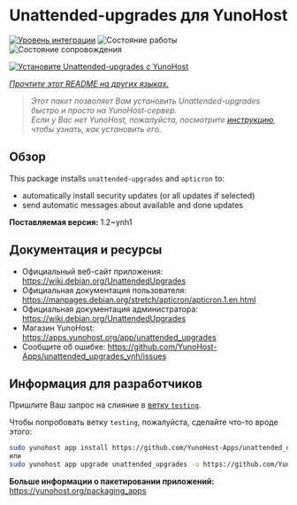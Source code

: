 <!--
Важно: этот README был автоматически сгенерирован <https://github.com/YunoHost/apps/tree/master/tools/readme_generator>
Он НЕ ДОЛЖЕН редактироваться вручную.
-->

# Unattended-upgrades для YunoHost

[![Уровень интеграции](https://dash.yunohost.org/integration/unattended_upgrades.svg)](https://ci-apps.yunohost.org/ci/apps/unattended_upgrades/) ![Состояние работы](https://ci-apps.yunohost.org/ci/badges/unattended_upgrades.status.svg) ![Состояние сопровождения](https://ci-apps.yunohost.org/ci/badges/unattended_upgrades.maintain.svg)

[![Установите Unattended-upgrades с YunoHost](https://install-app.yunohost.org/install-with-yunohost.svg)](https://install-app.yunohost.org/?app=unattended_upgrades)

*[Прочтите этот README на других языках.](./ALL_README.md)*

> *Этот пакет позволяет Вам установить Unattended-upgrades быстро и просто на YunoHost-сервер.*  
> *Если у Вас нет YunoHost, пожалуйста, посмотрите [инструкцию](https://yunohost.org/install), чтобы узнать, как установить его.*

## Обзор

This package installs `unattended-upgrades` and `apticron` to:

* automatically install security updates (or all updates if selected)
* send automatic messages about available and done updates


**Поставляемая версия:** 1.2~ynh1
## Документация и ресурсы

- Официальный веб-сайт приложения: <https://wiki.debian.org/UnattendedUpgrades>
- Официальная документация пользователя: <https://manpages.debian.org/stretch/apticron/apticron.1.en.html>
- Официальная документация администратора: <https://wiki.debian.org/UnattendedUpgrades>
- Магазин YunoHost: <https://apps.yunohost.org/app/unattended_upgrades>
- Сообщите об ошибке: <https://github.com/YunoHost-Apps/unattended_upgrades_ynh/issues>

## Информация для разработчиков

Пришлите Ваш запрос на слияние в [ветку `testing`](https://github.com/YunoHost-Apps/unattended_upgrades_ynh/tree/testing).

Чтобы попробовать ветку `testing`, пожалуйста, сделайте что-то вроде этого:

```bash
sudo yunohost app install https://github.com/YunoHost-Apps/unattended_upgrades_ynh/tree/testing --debug
или
sudo yunohost app upgrade unattended_upgrades -u https://github.com/YunoHost-Apps/unattended_upgrades_ynh/tree/testing --debug
```

**Больше информации о пакетировании приложений:** <https://yunohost.org/packaging_apps>
